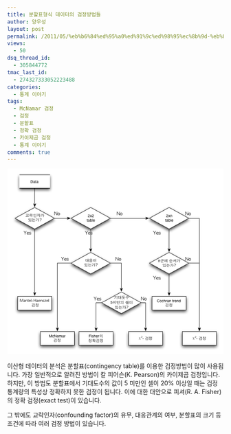 ```yaml
---
title: 분할표형식 데이터의 검정방법들
author: 양우성
layout: post
permalink: /2011/05/%eb%b6%84%ed%95%a0%ed%91%9c%ed%98%95%ec%8b%9d-%eb%8d%b0%ec%9d%b4%ed%84%b0%ec%9d%98-%ea%b2%80%ec%a0%95%eb%b0%a9%eb%b2%95%eb%93%a4/
views:
  - 50
dsq_thread_id:
  - 305844772
tmac_last_id:
  - 274327333052223488
categories:
  - 통계 이야기
tags:
  - McNamar 검정
  - 검정
  - 분할표
  - 정확 검정
  - 카이제곱 검정
  - 통계 이야기
comments: true
---
```

![](/images/2011-05-16-fig1.png)

이산형 데이터의 분석은 분할표(contingency table)를 이용한 검정방법이 많이 사용됩니다. 
가장 일반적으로 알려진 방법이 칼 피어슨(K. Pearson)의 카이제곱 검정입니다. 하지만, 이 방법도 분할표에서 기대도수의 값이 5 미만인 셀이 20% 이상일 때는 검정 통계량의 특성상 정확하지 못한 검정이 됩니다. 이에 대한 대안으로 피셔(R. A. Fisher)의 정확 검정(exact test)이 있습니다. 

그 밖에도 교락인자(confounding factor)의 유무, 대응관계의 여부, 분할표의 크기 등 조건에 따라 여러 검정 방법이 있습니다.  

